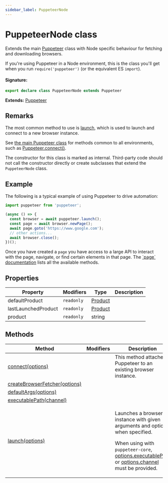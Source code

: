 ```yaml
---
sidebar_label: PuppeteerNode
---
```


# PuppeteerNode class

Extends the main [Puppeteer](./puppeteer.puppeteer.md) class with Node specific behaviour for fetching and downloading browsers.

If you're using Puppeteer in a Node environment, this is the class you'll get when you run `require('puppeteer')` (or the equivalent ES `import`).

#### Signature:

```typescript
export declare class PuppeteerNode extends Puppeteer
```

**Extends:** [Puppeteer](./puppeteer.puppeteer.md)

## Remarks

The most common method to use is [launch](./puppeteer.puppeteernode.launch.md), which is used to launch and connect to a new browser instance.

See [the main Puppeteer class](./puppeteer.puppeteer.md) for methods common to all environments, such as [Puppeteer.connect()](./puppeteer.puppeteer.connect.md).

The constructor for this class is marked as internal. Third-party code should not call the constructor directly or create subclasses that extend the `PuppeteerNode` class.

## Example

The following is a typical example of using Puppeteer to drive automation:

```ts
import puppeteer from 'puppeteer';

(async () => {
  const browser = await puppeteer.launch();
  const page = await browser.newPage();
  await page.goto('https://www.google.com');
  // other actions...
  await browser.close();
})();
```

Once you have created a `page` you have access to a large API to interact with the page, navigate, or find certain elements in that page. The [\`page\` documentation](./puppeteer.page.md) lists all the available methods.

## Properties

| Property            | Modifiers             | Type                              | Description |
| ------------------- | --------------------- | --------------------------------- | ----------- |
| defaultProduct      | <code>readonly</code> | [Product](./puppeteer.product.md) |             |
| lastLaunchedProduct | <code>readonly</code> | [Product](./puppeteer.product.md) |             |
| product             | <code>readonly</code> | string                            |             |

## Methods

| Method                                                                             | Modifiers | Description                                                                                                                                                                                                                                                        |
| ---------------------------------------------------------------------------------- | --------- | ------------------------------------------------------------------------------------------------------------------------------------------------------------------------------------------------------------------------------------------------------------------ |
| [connect(options)](./puppeteer.puppeteernode.connect.md)                           |           | This method attaches Puppeteer to an existing browser instance.                                                                                                                                                                                                    |
| [createBrowserFetcher(options)](./puppeteer.puppeteernode.createbrowserfetcher.md) |           |                                                                                                                                                                                                                                                                    |
| [defaultArgs(options)](./puppeteer.puppeteernode.defaultargs.md)                   |           |                                                                                                                                                                                                                                                                    |
| [executablePath(channel)](./puppeteer.puppeteernode.executablepath.md)             |           |                                                                                                                                                                                                                                                                    |
| [launch(options)](./puppeteer.puppeteernode.launch.md)                             |           | <p>Launches a browser instance with given arguments and options when specified.</p><p>When using with <code>puppeteer-core</code>, [options.executablePath](./puppeteer.launchoptions.md) or [options.channel](./puppeteer.launchoptions.md) must be provided.</p> |
